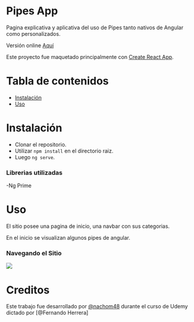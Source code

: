 # Pipes App

Pagina explicativa y aplicativa del uso de Pipes tanto nativos de Angular como personalizados.

Versión online [Aquí](https://computadorasmunoz.vercel.app/)

Este proyecto fue maquetado principalmente con [Create React App](https://github.com/facebook/create-react-app). 

# Tabla de contenidos

- [Instalación](#Instalación)
- [Uso](#Uso)


# Instalación 

- Clonar el repositorio.
- Utilizar `npm install` en el directorio raiz.
- Luego `ng serve`.

### Librerias utilizadas

-Ng Prime

# Uso

El sitio posee una pagina de inicio, una navbar con sus categorias.

En el inicio se visualizan algunos pipes de angular. 



### Navegando el Sitio

![](src/assets/example-page.gif)

# Creditos

Este trabajo fue desarrollado por [@nachom48](https://github.com/nachom48) durante el curso de Udemy  dictado por [@Fernando Herrera]
